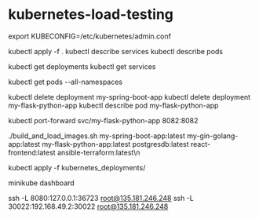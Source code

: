 # kubernetes-load-testing


export KUBECONFIG=/etc/kubernetes/admin.conf

kubectl apply -f .
kubectl describe services
kubectl describe pods 

kubectl get deployments
kubectl get services

kubectl get pods --all-namespaces


kubectl delete deployment my-spring-boot-app
kubectl delete deployment my-flask-python-app
kubectl describe pod my-flask-python-app

kubectl port-forward svc/my-flask-python-app 8082:8082

./build_and_load_images.sh my-spring-boot-app:latest my-gin-golang-app:latest my-flask-python-app:latest postgresdb:latest react-frontend:latest ansible-terraform:latest\n

kubectl apply -f kubernetes_deployments/

minikube dashboard

ssh -L 8080:127.0.0.1:36723 root@135.181.246.248
ssh -L 30022:192.168.49.2:30022 root@135.181.246.248

